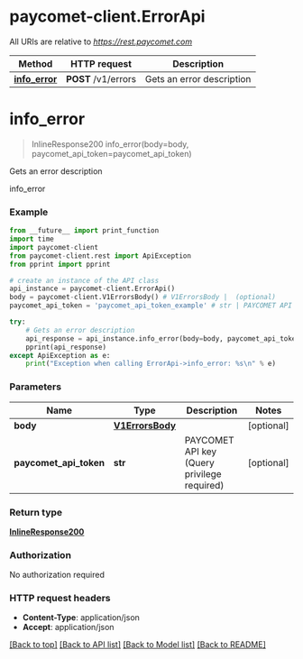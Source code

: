 # paycomet-client.ErrorApi

All URIs are relative to *https://rest.paycomet.com*

Method | HTTP request | Description
------------- | ------------- | -------------
[**info_error**](ErrorApi.md#info_error) | **POST** /v1/errors | Gets an error description

# **info_error**
> InlineResponse200 info_error(body=body, paycomet_api_token=paycomet_api_token)

Gets an error description

info_error

### Example
```python
from __future__ import print_function
import time
import paycomet-client
from paycomet-client.rest import ApiException
from pprint import pprint

# create an instance of the API class
api_instance = paycomet-client.ErrorApi()
body = paycomet-client.V1ErrorsBody() # V1ErrorsBody |  (optional)
paycomet_api_token = 'paycomet_api_token_example' # str | PAYCOMET API key (Query privilege required) (optional)

try:
    # Gets an error description
    api_response = api_instance.info_error(body=body, paycomet_api_token=paycomet_api_token)
    pprint(api_response)
except ApiException as e:
    print("Exception when calling ErrorApi->info_error: %s\n" % e)
```

### Parameters

Name | Type | Description  | Notes
------------- | ------------- | ------------- | -------------
 **body** | [**V1ErrorsBody**](V1ErrorsBody.md)|  | [optional] 
 **paycomet_api_token** | **str**| PAYCOMET API key (Query privilege required) | [optional] 

### Return type

[**InlineResponse200**](InlineResponse200.md)

### Authorization

No authorization required

### HTTP request headers

 - **Content-Type**: application/json
 - **Accept**: application/json

[[Back to top]](#) [[Back to API list]](../README.md#documentation-for-api-endpoints) [[Back to Model list]](../README.md#documentation-for-models) [[Back to README]](../README.md)

